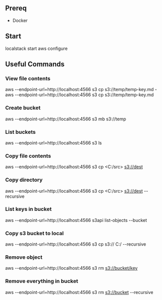 ## Prereq
* Docker

## Start
localstack start
aws configure

## Useful Commands
### View file contents
aws --endpoint-url=http://localhost:4566 s3 cp s3://temp/temp-key.md -
aws --endpoint-url=http://localhost:4566 s3 cp s3://temp/temp-key.md <path>
### Create bucket
aws --endpoint-url=http://localhost:4566 s3 mb s3://temp
### List buckets
aws --endpoint-url=http://localhost:4566 s3 ls
### Copy file contents
aws --endpoint-url=http://localhost:4566 s3 cp <C:/src> <s3://dest>
### Copy directory
aws --endpoint-url=http://localhost:4566 s3 cp <C:/src> <s3://dest> --recursive
### List keys in bucket
aws --endpoint-url=http://localhost:4566 s3api list-objects --bucket <bucket-name>
### Copy s3 bucket to local
aws --endpoint-url=http://localhost:4566 s3 cp s3://<bucket> C:/<dest> --recursive
### Remove object
aws --endpoint-url=http://localhost:4566 s3 rm <s3://bucket/key>
### Remove everything in bucket
aws --endpoint-url=http://localhost:4566 s3 rm <s3://bucket> --recursive

